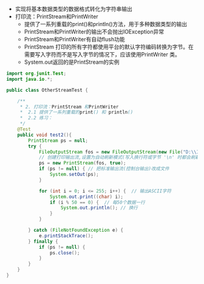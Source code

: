 - 实现将基本数据类型的数据格式转化为字符串输出
- 打印流：PrintStream和PrintWriter
  - 提供了一系列重载的print()和println()方法，用于多种数据类型的输出
  - PrintStream和PrintWriter的输出不会抛出IOException异常
  - PrintStream和PrintWriter有自动flush功能
  - PrintStream 打印的所有字符都使用平台的默认字符编码转换为字节。在需要写入字符而不是写入字节的情况下，应该使用PrintWriter 类。
  - System.out返回的是PrintStream的实例

```java
import org.junit.Test;
import java.io.*;

public class OtherStreamTest { 

    /**
     * 2. 打印流：PrintStream 和PrintWriter
     *  2.1 提供了一系列重载的print() 和 println()
     *  2.2 练习：
     */
    @Test
    public void test2(){ 
        PrintStream ps = null;
        try { 
            FileOutputStream fos = new FileOutputStream(new File("D:\\IO\\text.txt"));
            // 创建打印输出流,设置为自动刷新模式(写入换行符或字节 '\n' 时都会刷新输出缓冲区)
            ps = new PrintStream(fos, true);
            if (ps != null) { // 把标准输出流(控制台输出)改成文件
                System.setOut(ps);
            }

            for (int i = 0; i <= 255; i++) {  // 输出ASCII字符
                System.out.print((char) i);
                if (i % 50 == 0) {  // 每50个数据一行
                    System.out.println(); // 换行
                }
            }

        } catch (FileNotFoundException e) { 
            e.printStackTrace();
        } finally { 
            if (ps != null) { 
                ps.close();
            }
        }
    }
}
```